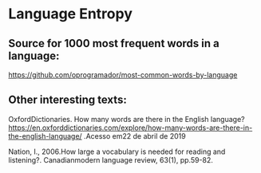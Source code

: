# Language Entropy

## Source for 1000 most frequent words in a language:
https://github.com/oprogramador/most-common-words-by-language


## Other interesting texts:
OxfordDictionaries. How   many   words   are   there   in   the   English   language? https://en.oxforddictionaries.com/explore/how-many-words-are-there-in-the-english-language/ .Acesso em22 de abril de 2019

Nation,  I.,  2006.How large a vocabulary is needed for reading and listening?. Canadianmodern language review, 63(1), pp.59-82.


